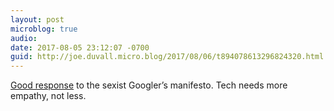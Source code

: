 ```yaml
---
layout: post
microblog: true
audio: 
date: 2017-08-05 23:12:07 -0700
guid: http://joe.duvall.micro.blog/2017/08/06/t894078613296824320.html
---
```

[Good response](https://medium.com/@yonatanzunger/so-about-this-googlers-manifesto-1e3773ed1788) to the sexist Googler’s manifesto. Tech needs more empathy, not less. 
